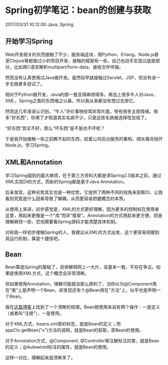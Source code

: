 # Spring初学笔记：bean的创建与获取
2017/03/31 10:12:00
Java, Spring


## 开始学习Spring

Web开发相关的东西接触了不少，服务端这块，用Python，Erlang，Node.js甚至Clojure等都做过小的项目开发，接触的框架有一些，自己也动手实现过底层部分，比如用C语言解析multipart/form-data，接收文件传输。

然而没有认真使用过Java做开发。虽然较早就接触过Servlet，JSP，但没有进一步去做更多尝试了。

相对于Python做开发，Java的那一套显得麻烦得多。再加上很多牛人对Java，XML，Spring之类的东西嗤之以鼻，所以我从来都没有想过去用它。

然而这几年渐渐认识到，“牛人”评价事物经常非常片面，带有很多主观情绪。很多“好东西”，你用了才知道其实毛病不少，只是这些毛病被选择性忽视了。

“好东西”其实不好，那么“坏东西”是不是也不坏呢？

于是我开始接触一些之前瞧不起的东西，趁着公司后台服务的重构，顺水推舟抛开Node.js，学习Spring。


## XML和Annotation

学习Spring碰到的最大麻烦，在于第三方资料大都是讲Spring2.5版本之前，通过XML实现DI的方式，而新的Spring都是基于Java Annotation。

后来发现，这种劣势其实也是一种优势，它提供了两种不同的视角来观察DI，让我看到究竟是什么因素导致了解耦，从而更容易把握概念的本质。

从使用上来讲，初步感觉是，XML的方式更好理解，因为更多的控制权在使用者这里，用起来更像是一个“库”而非“框架”。Annotation的方式用起来更方便，但是理解麻烦一些，恐怕需要看Spring源码才能清楚具体机制。

对和我一样初步接触Spring的人，我建议从XML的方式出发，这个更容易把握到其运行机制，算是个捷径吧。


## Bean

Bean算是Spring的基础了，具体解释网上一大片，且基本一致，不存在争议。如果是使用XML方式，这个概念会非常清晰。

但如果使用Annotation，理解可能就没那么顺利了，当你以为@Component用在“类”上是声明一个Bean，却发现还有个@Bean用在“方法”上，似乎也是声明一个Bean。

我在[这篇博客][reference]上找到了一个清晰的梳理。Bean按使用来说有两个操作：一是定义（或者叫“注册”），一是使用。

对于XML方式，beans.xml里的<bean>标签，就是Bean的定义；而appCtx.getBean("x")方法的调用，就是Bean的获取，即Bean的使用。

对于Annotation方式，@Component, @Controller等注解标注的类，就是Bean的定义；@Autowired标注的属性，就是Bean的使用。

这样一对应，理解起来就清晰多了。


[reference]: http://www.cnblogs.com/bossen/p/5824067.html

